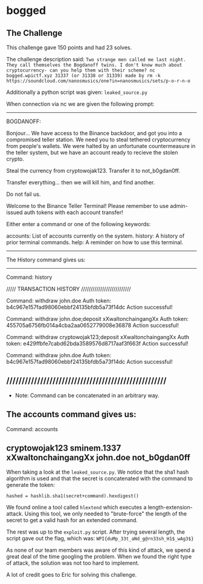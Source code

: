 bogged
===============

The Challenge
---------------

This challenge gave 150 points and had 23 solves.

The challenge description said: 
`Two strange men called me last night. They call themselves the Bogdanoff twins. I don't know much about cryptocurrency- can you help them with their scheme?
nc bogged.wpictf.xyz 31337 (or 31338 or 31339)
made by rm -k
https://soundcloud.com/nanosmusics/one?in=nanosmusics/sets/p-o-r-n-o`

Additionally a python script was given: `leaked_source.py`

When connection via nc we are given the following prompt:

---------------

BOGDANOFF:

Bonjour... 
We have access to the Binance backdoor, and got you into a compromised teller station.
We need you to steal tethered cryptocurrency from people's wallets.
We were halted by an unfortunate countermeasure in the teller system, but we have an account ready to recieve the stolen crypto.

Steal the currency from cryptowojak123. Transfer it to not_b0gdan0ff. 

Transfer everything... then we will kill him, and find another.

Do not fail us. 









Welcome to the Binance Teller Terminal!
Please remember to use admin-issued auth tokens with each account transfer!

Either enter a command or one of the following keywords:

accounts: List of accounts currently on the system.
history: A history of prior terminal commands.
help: A reminder on how to use this terminal.

---------------

The History command gives us:

---------------

Command:
history

///// TRANSACTION HISTORY //////////////////////////

Command:
withdraw john.doe
Auth token:
b4c967e157fad98060ebbf24135bfdb5a73f14dc
Action successful!

Command:
withdraw john.doe;deposit xXwaltonchaingangXx
Auth token:
455705a6756fb014a4cba2aa0652779008e36878
Action successful!

Command:
withdraw cryptowojak123;deposit xXwaltonchaingangXx
Auth token:
e429ffbfe7cabd62bda3589576d8717aaf3f663f
Action successful!

Command:
withdraw john.doe
Auth token:
b4c967e157fad98060ebbf24135bfdb5a73f14dc
Action successful!

////////////////////////////////////////////////////
------------------
* Note:
Command can be concatenated in an arbitrary way.

The accounts command gives us:
------------------
Command:
accounts

cryptowojak123
sminem.1337
xXwaltonchaingangXx
john.doe
not_b0gdan0ff
------------------

When taking a look at the `leaked_source.py`.
We notice that the sha1 hash algorithm is used and that the secret is concatenated with the command to generate the token:

`hashed = hashlib.sha1(secret+command).hexdigest() `

We found online a tool called `hlextend` which executes a length-extension-attack.
Using this tool, we only needed to "brute-force" the length of the secret to get a valid hash for an extended command.

The rest was up to the `exploit.py` script.
After trying several length, the script gave out the flag, which was:
`WPI{duMp_33t_aNd_g@rn33sh_H1$_wAg3$}`

As none of our team members was aware of this kind of attack, we spend a great deal of the time googling the problem.
When we found the right type of attack, the solution was not too hard to implement.

A lot of credit goes to Eric for solving this challenge.


